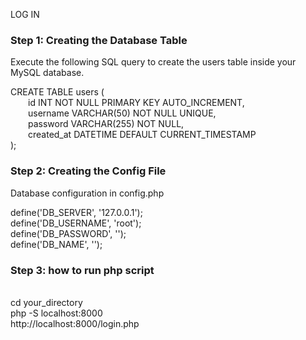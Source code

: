 LOG IN
### Step 1: Creating the Database Table
Execute the following SQL query to create the users table inside your MySQL database.

CREATE TABLE users (
    <br>&emsp;&emsp;id INT NOT NULL PRIMARY KEY AUTO_INCREMENT,
    <br>&emsp;&emsp;username VARCHAR(50) NOT NULL UNIQUE,
    <br>&emsp;&emsp;password VARCHAR(255) NOT NULL,
    <br>&emsp;&emsp;created_at DATETIME DEFAULT CURRENT_TIMESTAMP
<br>);

### Step 2: Creating the Config File
Database configuration in config.php

define('DB_SERVER', '127.0.0.1');
<br>define('DB_USERNAME', 'root');
<br>define('DB_PASSWORD', '');
<br>define('DB_NAME', '');

### Step 3: how to run php script
<br>cd your_directory
<br>php -S localhost:8000
<br>http://localhost:8000/login.php

